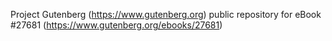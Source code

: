 Project Gutenberg (https://www.gutenberg.org) public repository for eBook #27681 (https://www.gutenberg.org/ebooks/27681)
